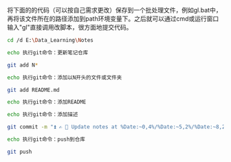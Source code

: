 将下面的的代码（可以按自己需求更改）保存到一个批处理文件，例如gl.bat中，再将该文件所在的路径添加到path环境变量下。之后就可以通过cmd或运行窗口输入"gl"直接调用改脚本，很方面地提交代码。

```bash
cd /d E:\Data_Learning\Notes

echo 执行git命令：更新笔记仓库

git add N* 

echo 执行git命令：添加以N开头的文件或文件夹

git add README.md

echo 执行git命令：添加README

echo 执行git命令：添加描述

git commit -m "⏫ ✍️ 📄 Update notes at %Date:~0,4%/%Date:~5,2%/%Date:~8,2% %Time:~0,2%:%Time:~3,2%"

echo 执行git命令：push到仓库  

git push

```

